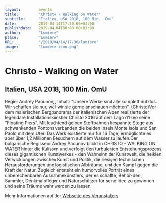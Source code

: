 ```yaml
---
layout:        events
title:         "Christo - Walking on Water"
subtitle:      "Italien, USA 2018, 100 Min.  OmU"
date:          2019-04-14T17:30:00+01:00
publishdate:   2019-04-04T00:00:00+01:00
author:        "Lumiere"
place:         "Lumiere"
URL:           "/2019/04/14/17/30/lumiere"
image:         "lumiere-icon.png"
---
```


Christo - Walking on Water
===========

Italien, USA 2018, 100 Min.  OmU
-----------

Regie: Andrey Paounov, , Inhalt: "Unsere Werke sind alle komplett nutzlos. Wir schaffen sie nur, weil wir sie gerne anschauen möchten". (Christo)Vor dem malerischen Bergpanorama der italienischen Alpen realisierte der legendäre Installationskünstler Christo 2016 auf dem Lago d'Iseo seine "Floating Piers". Mit leuchtend gelben Stoffbahnen bespannte Stege aus schwankenden Pontons verbanden die beiden Inseln Monte Isola und San Paolo mit dem Ufer. Das Werk existierte nur für 16 Tage, ermöglichte es aber über 1,2 Millionen Besuchern auf dem Wasser zu laufen.Der bulgarische Regisseur Andrey Paounov blickt in CHRISTO - WALKING ON WATER hinter die Kulissen und verfolgt den turbulenten Entstehungsprozess dieses gigantischen Kunstwerkes - den Wahnsinn der Kunstwelt, die heiklen Verwicklungen zwischen Kunst und Politik, die riesigen technischen Herausforderungen und logistischen Albträume, und den Kampf gegen die Kraft der Natur. Zugleich entsteht ein humorvolles Porträt eines unberechenbaren Ausnahmekünstlers, der es schaffte, Behör-den, Sammler, Denkmalpfleger und Naturschützer für seine Idee zu gewinnen und seine Träume wahr werden zu lassen.

Mehr Informationen auf der [Webseite des Veranstalters](http://www.lumiere.de/19/04/christo.htm)
